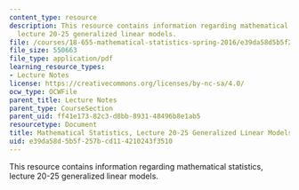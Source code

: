 ```yaml
---
content_type: resource
description: This resource contains information regarding mathematical statistics,
  lecture 20-25 generalized linear models.
file: /courses/18-655-mathematical-statistics-spring-2016/e39da58d5b5f257bcd114210243f3510_MIT18_655S16_LecNote20_25.pdf
file_size: 550663
file_type: application/pdf
learning_resource_types:
- Lecture Notes
license: https://creativecommons.org/licenses/by-nc-sa/4.0/
ocw_type: OCWFile
parent_title: Lecture Notes
parent_type: CourseSection
parent_uid: ff41e173-82c3-d8bb-8931-48496b8e1ab5
resourcetype: Document
title: Mathematical Statistics, Lecture 20-25 Generalized Linear Models
uid: e39da58d-5b5f-257b-cd11-4210243f3510
---
```

This resource contains information regarding mathematical statistics, lecture 20-25 generalized linear models.